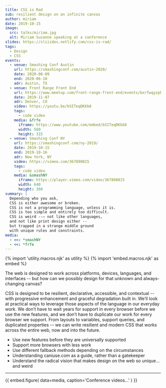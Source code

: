 ```yaml
---
title: CSS is Rad
sub: resilient design on an infinite canvas
author: miriam
date: 2019-10-15
image:
  src: talks/miriam.jpg
  alt: Miriam Suzanne speaking at a conference
slides: https://sliiides.netlify.com/css-is-rad/
tags:
  - Design
  - CSS
events:
  - venue: Smashing Conf Austin
    url: https://smashingconf.com/austin-2020/
    date: 2020-06-09
    end: 2020-06-10
    adr: Austin, TX
  - venue: Front Range Front End
    url: https://www.meetup.com/front-range-front-end/events/bxrfwqyzpbkb/
    date: 2019-11-07
    adr: Denver, CO
    video: https://youtu.be/bSITeqDKkb8
    tags:
      - code video
    media: &frfe
      iframe: https://www.youtube.com/embed/bSITeqDKkb8
      width: 560
      height: 315
  - venue: Smashing Conf NY
    url: https://smashingconf.com/ny-2019/
    date: 2019-10-15
    end: 2019-10-16
    adr: New York, NY
    video: https://vimeo.com/367890815
    tags:
      - code video
    media: &smashNY
      iframe: https://player.vimeo.com/video/367890815
      width: 640
      height: 360
summary: |
  Depending who you ask,
  CSS is either awesome or broken.
  CSS is not a programming language, unless it is.
  CSS is too simple and entirely too difficult.
  CSS is weird --– not like other languages,
  and not like print design either --
  but trapped in a strange middle ground
  with unique rules and constraints.
media:
  - <<: *smashNY
  - <<: *frfe
---
```


{% import 'utility.macros.njk' as utility %}
{% import 'embed.macros.njk' as embed %}

The web is designed to work across platforms,
devices, languages, and interfaces --
but how can we possibly design for that
unknown and always-changing canvas?

CSS is designed to be resilient, declarative, accessible, and contextual --
with progressive enhancement and graceful degradation built in.
We’ll look at practical ways to leverage those aspects of the language
in our everyday work.
We don’t have to wait years for support in every browser
before we use the new features,
and we don’t have to duplicate our work for every browser we support.
From layouts to variables, support queries, and duplicated properties --
we can write resilient and modern CSS
that works across the entire web,
now and into the future.

- Use new features before they are universally supported
- Support more browsers with less work
- Use different fallback methods depending on the circumstances
- Understanding caniuse.com as a guide, rather than a gatekeeper
- Understand the radical vision that makes design on the web so unique...
  and weird

------

{{ embed.figure(
  data=media,
  caption='Conference videos...'
) }}
